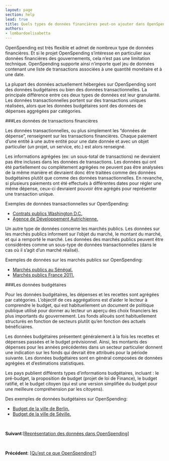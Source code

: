 ```yaml
---
layout: page
section: help
lead: true
title: Quels types de données financières peut-on ajouter dans OpenSpending?
authors:
- lombardoelisabetta
---
```

OpenSpending est très flexible et admet de nombreux type de données financières. Et si le projet OpenSpending s’intéresse en particulier aux données financières des gouvernements, cela n’est pas une limitation technique. OpenSpending supporte ainsi n’importe quel jeu de données contenant une liste de transactions associées à une quantité monétaire et à une date.

La plupart des données actuellement hébergées sur OpenSpending sont des données budgétaires ou bien des données transactionnelles. La principale différence entre ces deux types de données est leur granularité. Les données transactionnelles portent sur des transactions uniques réalisées, alors que les données budgétaires sont des données de dépenses aggrégées par catégories.

###Les données de transactions financières

Les données transactionnelles, ou plus simplement les “données de dépense”, renseignent sur les transactions financières. Chaque paiement d’une entité à une autre entité pour une date donnée et avec un objet particulier (un projet, un service, etc.) est alors renseigné.

Les informations agrégées (ex: un sous-total de transactions) ne devraient pas être incluses dans les données de transactions. Les données qui ont été partiellement ou complétement agrégées ne peuvent pas être analysées de la même manière et devraient donc être traitées comme des données budgétaires plutôt que comme des données transactionnelles. En revanche, si plusieurs paiements ont été effectués à différentes dates pour régler une même dépense, ceux-ci devraient pouvoir être agrégés pour représenter une transaction unique.

Exemples de données transactionnelles sur OpenSpending:

* [Contrats publics Washington D.C.](http://openspending.org/dc-vendors-contractors/ "Contrats publics Washington D.C.")
* [Agence de Développement Autrichienne.](http://openspending.org/ada/ "Agence de Développement Autrichienne")

Un autre type de données concerne les marchés publics. Les données sur les marchés publics informent sur l’objet du marché, le montant du marché, et qui a remporté le marché. Les données des marchés publics peuvent être considérées comme un sous-type de données transactionnelles (dans le cas où il s’agit d’un marché réalisé).

Exemples de données sur les marchés publics sur OpenSpending:

* [Marchés publics au Sénégal.](http://openspending.org/marches-publics-senegal/views/liste-des-attributaires "Marchés publics au Sénégal")
* [Marchés publics France 2011.](http://openspending.org/marches-publics-france-2011 "Marchés publics France 2011")

###Les données budgétaires

Pour les données budgétaires, les dépenses et les recettes sont agrégées par catégories. L’objectif de ces aggrégations est d’aider le lecteur à comprendre le budget, qui est habituellement un document de politique publique utilisé pour donner au lecteur un aperçu des choix financiers les plus importants du gouvernement. Les fonds alloués sont habituellement structurés en fonction de secteurs plutôt qu’en fonction des actuels bénéficiaires.

Les données budgétaires présentent généralement à la fois les recettes et dépenses passées et le budget prévisionnel. Ainsi, les montants des dépenses pour les années précédentes dans un secteur particulier donnent une indication sur les fonds qui devrait être attribués pour la période suivante. Les données budgétaires sont en général composées de données agrégées et d’estimations statistiques.

Les pays publient différents types d’informations budgétaires, incluant : le pré-budget, la proposition de budget (projet de loi de Finance), le budget ratifié, et le budget citoyen (qui est une version simplifiée du budget pour une meilleure compréhension par les citoyens).

Des exemples de données budgétaires sur OpenSpending:

* [Budget de la ville de Berlin.](http://openspending.org/berlin_de "Budget de la ville de Berlin")
* [Budget de la ville de Séville.](http://openspending.org/seville-budget "Budget de la ville de Séville")

&nbsp;

**Suivant**:[<a href="./representation-des-donnees-dans-openspending/">Représentation des données dans OpenSpending</a>]

&nbsp;

**Précédent**: [<a href="./quest-ce-que-openspending/">Qu’est ce que OpenSpending?</a>]

